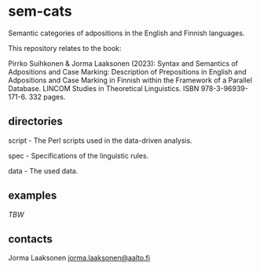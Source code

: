 # sem-cats

Semantic categories of adpositions in the English and Finnish languages.

This repository relates to the book:

Pirrko Suihkonen & Jorma Laaksonen (2023): Syntax and Semantics of
Adpositions and Case Marking: Description of Prepositions in English
and Adpositions and Case Marking in Finnish within the Framework of a
Parallel Database. LINCOM Studies in Theoretical Linguistics. ISBN
978-3-96939-171-6. 332 pages.


## directories

script - The Perl scripts used in the data-driven analysis.

spec - Specifications of the linguistic rules.

data - The used data.


## examples

*TBW*


## contacts

Jorma Laaksonen <jorma.laaksonen@aalto.fi>


